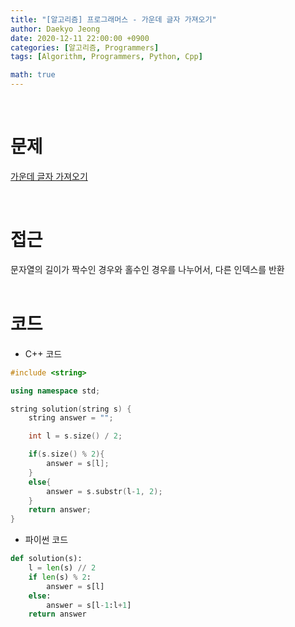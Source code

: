 ```yaml
---
title: "[알고리즘] 프로그래머스 - 가운데 글자 가져오기"
author: Daekyo Jeong
date: 2020-12-11 22:00:00 +0900
categories: [알고리즘, Programmers]
tags: [Algorithm, Programmers, Python, Cpp]

math: true
---
```


<br/>

# **문제**

[가운데 글자 가져오기](https://programmers.co.kr/learn/courses/30/lessons/12903)

<br/>

# **접근**  

문자열의 길이가 짝수인 경우와 홀수인 경우를 나누어서, 다른 인덱스를 반환    
<br/>

# **코드**

- C++ 코드

```cpp
#include <string>

using namespace std;

string solution(string s) {
    string answer = "";

    int l = s.size() / 2;

    if(s.size() % 2){
        answer = s[l];
    }
    else{
        answer = s.substr(l-1, 2);
    }
    return answer;
}
```

- 파이썬 코드   

```py
def solution(s):
    l = len(s) // 2
    if len(s) % 2:
        answer = s[l]
    else:
        answer = s[l-1:l+1]
    return answer
```

<br/>

